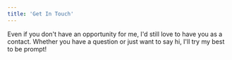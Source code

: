 ```yaml
---
title: 'Get In Touch'
---
```


Even if you don't have an opportunity for me, I'd still love to have you as a contact. Whether you have a question or just want to say hi, I'll try my best to be prompt!

